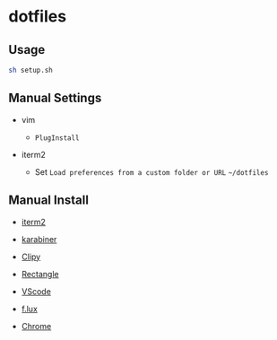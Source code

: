 # dotfiles

## Usage

```bash
sh setup.sh
```

## Manual Settings

* vim
  * `PlugInstall`

* iterm2
  * Set `Load preferences from a custom folder or URL` `~/dotfiles`

## Manual Install

* [iterm2](https://iterm2.com/)

* [karabiner](https://karabiner-elements.pqrs.org/)

* [Clipy](https://clipy-app.com/)

* [Rectangle](https://rectangleapp.com/)

* [VScode](https://code.visualstudio.com/)

* [f.lux](https://justgetflux.com/)

* [Chrome](https://www.google.com/chrome/)
